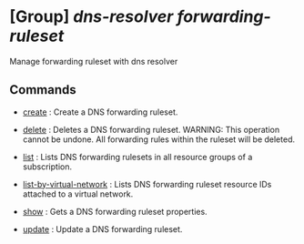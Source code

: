 # [Group] _dns-resolver forwarding-ruleset_

Manage forwarding ruleset with dns resolver

## Commands

- [create](/Commands/dns-resolver/forwarding-ruleset/_create.md)
: Create a DNS forwarding ruleset.

- [delete](/Commands/dns-resolver/forwarding-ruleset/_delete.md)
: Deletes a DNS forwarding ruleset. WARNING: This operation cannot be undone. All forwarding rules within the ruleset will be deleted.

- [list](/Commands/dns-resolver/forwarding-ruleset/_list.md)
: Lists DNS forwarding rulesets in all resource groups of a subscription.

- [list-by-virtual-network](/Commands/dns-resolver/forwarding-ruleset/_list-by-virtual-network.md)
: Lists DNS forwarding ruleset resource IDs attached to a virtual network.

- [show](/Commands/dns-resolver/forwarding-ruleset/_show.md)
: Gets a DNS forwarding ruleset properties.

- [update](/Commands/dns-resolver/forwarding-ruleset/_update.md)
: Update a DNS forwarding ruleset.
